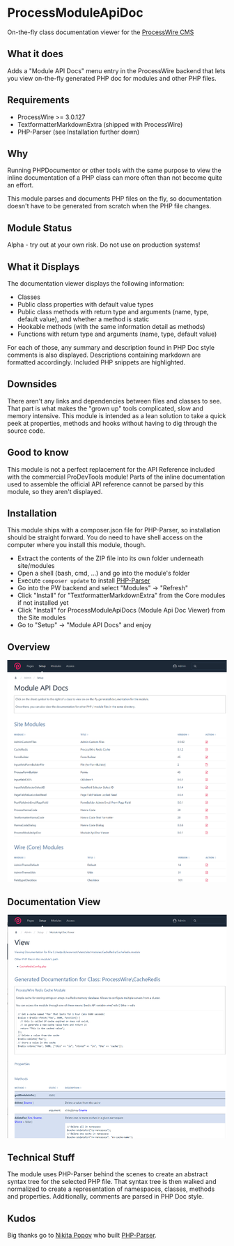 # ProcessModuleApiDoc
On-the-fly class documentation viewer for the [ProcessWire CMS](https://processwire.com)

## What it does
Adds a "Module API Docs" menu entry in the ProcessWire backend that lets you view on-the-fly generated PHP doc for modules and other PHP files.

## Requirements

- ProcessWire >= 3.0.127
- TextformatterMarkdownExtra (shipped with ProcessWire)
- PHP-Parser (see Installation further down)

## Why

Running PHPDocumentor or other tools with the same purpose to view the inline documentation of a PHP class can more often than not become quite an effort.

This module parses and documents PHP files on the fly, so documentation doesn't have to be generated from scratch when the PHP file changes.

## Module Status

Alpha - try out at your own risk. Do not use on production systems!

## What it Displays

The documentation viewer displays the following information:

- Classes
- Public class properties with default value types
- Public class methods with return type and arguments (name, type, default value), and whether a method is static
- Hookable methods (with the same information detail as methods)
- Functions with return type and arguments (name, type, default value)

For each of those, any summary and description found in PHP Doc style comments is also displayed. Descriptions containing markdown are formatted accordingly.
Included PHP snippets are highlighted.

## Downsides

There aren't any links and dependencies between files and classes to see. That part is what makes the "grown up" tools complicated, slow and memory intensive. This module is intended as a lean solution to take a quick peek at properties, methods and hooks without having to dig through the source code.

## Good to know

This module is not a perfect replacement for the API Reference included with the commercial ProDevTools module! Parts of the inline documentation used to assemble the official API reference cannot be parsed by this module, so they aren't displayed.

## Installation

This module ships with a composer.json file for PHP-Parser, so installation should be straight forward. You do need to have shell access on the computer where you install this module, though.

- Extract the contents of the ZIP file into its own folder underneath site/modules
- Open a shell (bash, cmd, ...) and go into the module's folder
- Execute ```composer update``` to install [PHP-Parser](https://github.com/nikic/PHP-Parser)
- Go into the PW backend and select "Modules" -> "Refresh"
- Click "Install" for "TextformatterMarkdownExtra" from the Core modules if not installed yet
- Click "Install" for ProcessModuleApiDocs (Module Api Doc Viewer) from the Site modules
- Go to "Setup" -> "Module API Docs" and enjoy

## Overview

![Screenshot over over page](https://raw.githubusercontent.com/BitPoet/bitpoet.github.io/master/img/apidocs1.png)

## Documentation View

![Screenshot of documentation view](https://raw.githubusercontent.com/BitPoet/bitpoet.github.io/master/img/apidocs2-view.png)

## Technical Stuff

The module uses PHP-Parser behind the scenes to create an abstract syntax tree for the selected PHP file. That syntax tree is then walked and normalized to create a representation of namespaces, classes, methods and properties. Additionally, comments are parsed in PHP Doc style.

## Kudos

Big thanks go to [Nikita Popov](https://github.com/nikic) who built [PHP-Parser](https://github.com/nikic/PHP-Parser).

